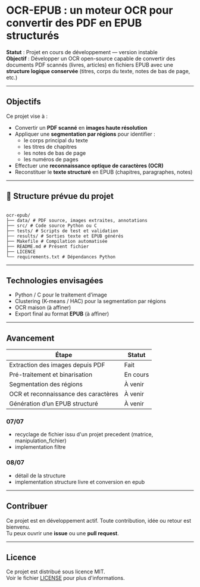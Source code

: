 # OCR-EPUB : un moteur OCR pour convertir des PDF en EPUB structurés

**Statut** : Projet en cours de développement — version instable  
**Objectif** : Développer un OCR open-source capable de convertir des documents PDF scannés (livres, articles) en fichiers EPUB avec une **structure logique conservée** (titres, corps du texte, notes de bas de page, etc.)

---

## Objectifs

Ce projet vise à :
- Convertir un **PDF scanné** en **images haute résolution**
- Appliquer une **segmentation par régions** pour identifier :
  - le corps principal du texte
  - les titres de chapitres
  - les notes de bas de page
  - les numéros de pages
- Effectuer une **reconnaissance optique de caractères (OCR)**
- Reconstituer le **texte structuré** en EPUB (chapitres, paragraphes, notes)

---

## 🔧 Structure prévue du projet

```plaintext

ocr-epub/
├── data/ # PDF source, images extraites, annotations
├── src/ # Code source Python ou C
├── tests/ # Scripts de test et validation
├── results/ # Sorties texte et EPUB générés
├── Makefile # Compilation automatisée
├── README.md # Présent fichier
├── LICENCE
└── requirements.txt # Dépendances Python 
```

---

## Technologies envisagées

- Python / C pour le traitement d’image
- Clustering (K-means / HAC) pour la segmentation par régions
- OCR maison (à affiner)
- Export final au format **EPUB** (à affiner)

---

## Avancement

| Étape                                 | Statut     |
|--------------------------------------|------------|
| Extraction des images depuis PDF     | Fait     |
| Pré-traitement et binarisation       | En cours |
| Segmentation des régions             | À venir |
| OCR et reconnaissance des caractères | À venir |
| Génération d’un EPUB structuré       | À venir |

### 07/07
- recyclage de fichier issu d'un projet precedent (matrice, manipulation_fichier)
- implementation filtre

### 08/07
- détail de la structure
- implementation structure livre et conversion en epub


---

## Contribuer

Ce projet est en développement actif. Toute contribution, idée ou retour est bienvenu.  
Tu peux ouvrir une **issue** ou une **pull request**.

---

## Licence

Ce projet est distribué sous licence MIT.  
Voir le fichier [LICENSE](./LICENSE) pour plus d'informations.
